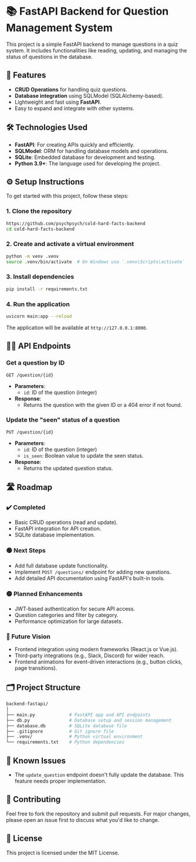 
# 📚 FastAPI Backend for Question Management System

This project is a simple FastAPI backend to manage questions in a quiz system. It includes functionalities like reading, updating, and managing the status of questions in the database.

## 🚀 Features

- **CRUD Operations** for handling quiz questions.
- **Database integration** using SQLModel (SQLAlchemy-based).
- Lightweight and fast using **FastAPI**.
- Easy to expand and integrate with other systems.

## 🛠️ Technologies Used

- **FastAPI**: For creating APIs quickly and efficiently.
- **SQLModel**: ORM for handling database models and operations.
- **SQLite**: Embedded database for development and testing.
- **Python 3.9+**: The language used for developing the project.

## ⚙️ Setup Instructions

To get started with this project, follow these steps:

### 1. Clone the repository
```bash
https://github.com/psychpsych/cold-hard-facts-backend
cd cold-hard-facts-backend
```

### 2. Create and activate a virtual environment
```bash
python -m venv .venv
source .venv/bin/activate  # On Windows use `.venv\Scripts\activate`
```

### 3. Install dependencies
```bash
pip install -r requirements.txt
```

### 4. Run the application
```bash
uvicorn main:app --reload
```

The application will be available at `http://127.0.0.1:8000`.

## 🧑‍💻 API Endpoints

### Get a question by ID
```http
GET /question/{id}
```
- **Parameters**:
  - `id`: ID of the question (integer)
- **Response**:
  - Returns the question with the given ID or a 404 error if not found.

### Update the "seen" status of a question
```http
PUT /question/{id}
```
- **Parameters**:
  - `id`: ID of the question (integer)
  - `is_seen`: Boolean value to update the seen status.
- **Response**:
  - Returns the updated question status.

## 🛣️ Roadmap

### ✔️ Completed
- Basic CRUD operations (read and update).
- FastAPI integration for API creation.
- SQLite database implementation.

### 🟢 Next Steps
- Add full database update functionality.
- Implement `POST /questions/` endpoint for adding new questions.
- Add detailed API documentation using FastAPI's built-in tools.

### 🟡 Planned Enhancements
- JWT-based authentication for secure API access.
- Question categories and filter by category.
- Performance optimization for large datasets.

### 🔵 Future Vision
- Frontend integration using modern frameworks (React.js or Vue.js).
- Third-party integrations (e.g., Slack, Discord) for wider reach.
- Frontend animations for event-driven interactions (e.g., button clicks, page transitions).

## 🗂️ Project Structure

```bash
backend-fastapi/
│
├── main.py             # FastAPI app and API endpoints
├── db.py               # Database setup and session management
├── database.db         # SQLite database file
├── .gitignore          # Git ignore file
├── .venv/              # Python virtual environment
└── requirements.txt    # Python dependencies
```

## 🐛 Known Issues
- The `update_question` endpoint doesn't fully update the database. This feature needs proper implementation.

## 🤝 Contributing

Feel free to fork the repository and submit pull requests. For major changes, please open an issue first to discuss what you'd like to change.

## 📝 License

This project is licensed under the MIT License.
